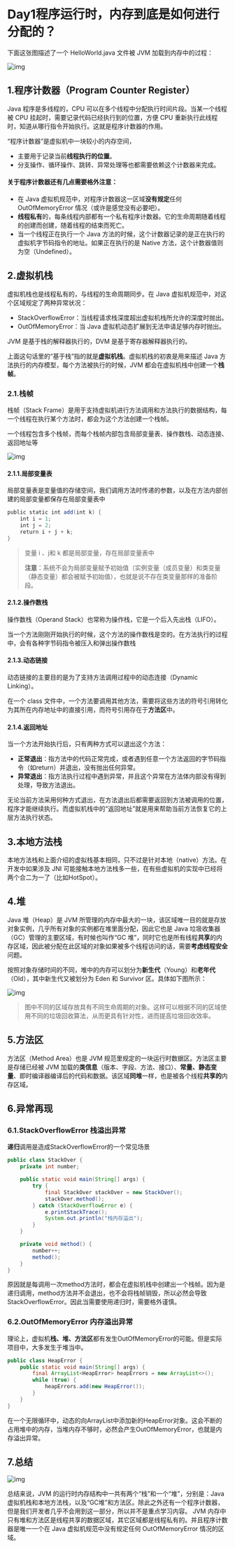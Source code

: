 # Day1程序运行时，内存到底是如何进行分配的？



下面这张图描述了一个 HelloWorld.java 文件被 JVM 加载到内存中的过程：

![img](/Users/mac/jhb_projects/ArticleRecord/note/Android34Lecture/images/1-1.png)

## 1.程序计数器（Program Counter Register）

Java 程序是多线程的，CPU 可以在多个线程中分配执行时间片段。当某一个线程被 CPU 挂起时，需要记录代码已经执行到的位置，方便 CPU 重新执行此线程时，知道从哪行指令开始执行。这就是程序计数器的作用。

“程序计数器”是虚拟机中一块较小的内存空间，

* 主要用于记录当前**线程执行的位置**。
* 分支操作、循环操作、跳转、异常处理等也都需要依赖这个计数器来完成。

#### 关于程序计数器还有几点需要格外注意：

* 在 Java 虚拟机规范中，对程序计数器这一区域**没有规定**任何 OutOfMemoryError 情况（或许是感觉没有必要吧）。
* **线程私有**的，每条线程内部都有一个私有程序计数器。它的生命周期随着线程的创建而创建，随着线程的结束而死亡。
* 当一个线程正在执行一个 Java 方法的时候，这个计数器记录的是正在执行的虚拟机字节码指令的地址。如果正在执行的是 Native 方法，这个计数器值则为空（Undefined）。



## 2.虚拟机栈

虚拟机栈也是线程私有的，与线程的生命周期同步。在 Java 虚拟机规范中，对这个区域规定了两种异常状况：

* StackOverflowError：当线程请求栈深度超出虚拟机栈所允许的深度时抛出。
* OutOfMemoryError：当 Java 虚拟机动态扩展到无法申请足够内存时抛出。

JVM 是基于栈的解释器执行的，DVM 是基于寄存器解释器执行的。

上面这句话里的“基于栈”指的就是**虚拟机栈**。虚拟机栈的初衷是用来描述 Java 方法执行的内存模型，每个方法被执行的时候，JVM 都会在虚拟机栈中创建一个**栈帧**。

### 2.1.栈帧

栈帧（Stack Frame）是用于支持虚拟机进行方法调用和方法执行的数据结构，每一个线程在执行某个方法时，都会为这个方法创建一个栈帧。

一个线程包含多个栈帧，而每个栈帧内部包含局部变量表、操作数栈、动态连接、返回地址等

![img](/Users/mac/jhb_projects/ArticleRecord/note/Android34Lecture/images/1-2.png)

#### 2.1.1.局部变量表

局部变量表是变量值的存储空间，我们调用方法时传递的参数，以及在方法内部创建的局部变量都保存在局部变量表中

```java
public static int add(int k) {
	int i = 1;
	int j = 2;
	return i + j + k;
}
```

> 变量 i 、j和 k 都是局部变量，存在局部变量表中
>
> **注意**：系统不会为局部变量赋予初始值（实例变量（成员变量）和类变量（静态变量）都会被赋予初始值），也就是说不存在类变量那样的准备阶段。

#### 2.1.2.操作数栈

操作数栈（Operand Stack）也常称为操作栈，它是一个后入先出栈（LIFO）。

当一个方法刚刚开始执行的时候，这个方法的操作数栈是空的。在方法执行的过程中，会有各种字节码指令被压入和弹出操作数栈

#### 2.1.3.动态链接

动态链接的主要目的是为了支持方法调用过程中的动态连接（Dynamic Linking）。

在一个 class 文件中，一个方法要调用其他方法，需要将这些方法的符号引用转化为其所在内存地址中的直接引用，而符号引用存在于**方法区**中。

#### 2.1.4.返回地址

当一个方法开始执行后，只有两种方式可以退出这个方法：

- **正常退出**：指方法中的代码正常完成，或者遇到任意一个方法返回的字节码指令（如return）并退出，没有抛出任何异常。
- **异常退出**：指方法执行过程中遇到异常，并且这个异常在方法体内部没有得到处理，导致方法退出。

无论当前方法采用何种方式退出，在方法退出后都需要返回到方法被调用的位置，程序才能继续执行。而虚拟机栈中的“返回地址”就是用来帮助当前方法恢复它的上层方法执行状态。



## 3.本地方法栈

本地方法栈和上面介绍的虚拟栈基本相同，只不过是针对本地（native）方法。在开发中如果涉及 JNI 可能接触本地方法栈多一些，在有些虚拟机的实现中已经将两个合二为一了（比如HotSpot）。

## 4.堆

Java 堆（Heap）是 JVM 所管理的内存中最大的一块，该区域唯一目的就是存放对象实例，几乎所有对象的实例都在堆里面分配，因此它也是 Java 垃圾收集器（GC）管理的主要区域，有时候也叫作“GC 堆”，同时它也是所有线程**共享**的内存区域，因此被分配在此区域的对象如果被多个线程访问的话，需要**考虑线程安全**问题。

按照对象存储时间的不同，堆中的内存可以划分为**新生代**（Young）和**老年代**（Old），其中新生代又被划分为 Eden 和 Survivor 区。具体如下图所示：

![img](/Users/mac/jhb_projects/ArticleRecord/note/Android34Lecture/images/1-3.png)

> 图中不同的区域存放具有不同生命周期的对象。这样可以根据不同的区域使用不同的垃圾回收算法，从而更具有针对性，进而提高垃圾回收效率。



## 5.方法区

方法区（Method Area）也是 JVM 规范里规定的一块运行时数据区。方法区主要是存储已经被 JVM 加载的**类信息**（版本、字段、方法、接口）、**常量、静态变量**、即时编译器编译后的代码和数据。该区域**同堆**一样，也是被各个线程**共享的**内存区域。

## 6.异常再现

### 6.1.StackOverflowError 栈溢出异常

**递归**调用是造成StackOverflowError的一个常见场景

```java
public class StackOver {
    private int number;

    public static void main(String[] args) {
        try {
            final StackOver stackOver = new StackOver();
            stackOver.method();
        } catch (StackOverflowError e) {
            e.printStackTrace();
            System.out.println("栈内存溢出");
        }
    }

    private void method() {
        number++;
        method();
    }
}
```

原因就是每调用一次method方法时，都会在虚拟机栈中创建出一个栈帧。因为是递归调用，method方法并不会退出，也不会将栈帧销毁，所以必然会导致StackOverflowError。因此当需要使用递归时，需要格外谨慎。

### 6.2.OutOfMemoryError 内存溢出异常

理论上，虚拟机**栈、堆、方法区**都有发生OutOfMemoryError的可能。但是实际项目中，大多发生于堆当中。

```java
public class HeapError {
    public static void main(String[] args) {
        final ArrayList<HeapError> heapErrors = new ArrayList<>();
        while (true) {
            heapErrors.add(new HeapError());
        }
    }
}
```

在一个无限循环中，动态的向ArrayList中添加新的HeapError对象。这会不断的占用堆中的内存，当堆内存不够时，必然会产生OutOfMemoryError，也就是内存溢出异常。

## 7.总结

![img](/Users/mac/jhb_projects/ArticleRecord/note/Android34Lecture/images/1-4.png)



总结来说，JVM 的运行时内存结构中一共有两个“栈”和一个“堆”，分别是：Java 虚拟机栈和本地方法栈，以及“GC堆”和方法区。除此之外还有一个程序计数器，但是我们开发者几乎不会用到这一部分，所以并不是重点学习内容。 JVM 内存中只有堆和方法区是线程共享的数据区域，其它区域都是线程私有的。并且程序计数器是唯一一个在 Java 虚拟机规范中没有规定任何 OutOfMemoryError 情况的区域。

